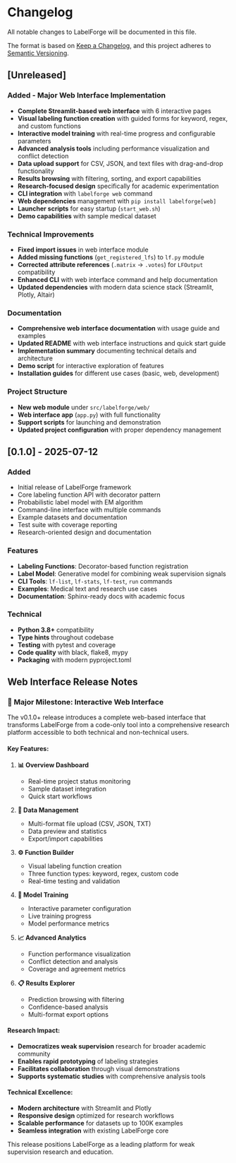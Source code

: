 # Changelog

All notable changes to LabelForge will be documented in this file.

The format is based on [Keep a Changelog](https://keepachangelog.com/en/1.0.0/),
and this project adheres to [Semantic Versioning](https://semver.org/spec/v2.0.0.html).

## [Unreleased]

### Added - Major Web Interface Implementation
- **Complete Streamlit-based web interface** with 6 interactive pages
- **Visual labeling function creation** with guided forms for keyword, regex, and custom functions
- **Interactive model training** with real-time progress and configurable parameters
- **Advanced analysis tools** including performance visualization and conflict detection
- **Data upload support** for CSV, JSON, and text files with drag-and-drop functionality
- **Results browsing** with filtering, sorting, and export capabilities
- **Research-focused design** specifically for academic experimentation
- **CLI integration** with `labelforge web` command
- **Web dependencies** management with `pip install labelforge[web]`
- **Launcher scripts** for easy startup (`start_web.sh`)
- **Demo capabilities** with sample medical dataset

### Technical Improvements
- **Fixed import issues** in web interface module
- **Added missing functions** (`get_registered_lfs`) to `lf.py` module
- **Corrected attribute references** (`.matrix` → `.votes`) for `LFOutput` compatibility
- **Enhanced CLI** with web interface command and help documentation
- **Updated dependencies** with modern data science stack (Streamlit, Plotly, Altair)

### Documentation
- **Comprehensive web interface documentation** with usage guide and examples
- **Updated README** with web interface instructions and quick start guide
- **Implementation summary** documenting technical details and architecture
- **Demo script** for interactive exploration of features
- **Installation guides** for different use cases (basic, web, development)

### Project Structure
- **New web module** under `src/labelforge/web/`
- **Web interface app** (`app.py`) with full functionality
- **Support scripts** for launching and demonstration
- **Updated project configuration** with proper dependency management

## [0.1.0] - 2025-07-12

### Added
- Initial release of LabelForge framework
- Core labeling function API with decorator pattern
- Probabilistic label model with EM algorithm
- Command-line interface with multiple commands
- Example datasets and documentation
- Test suite with coverage reporting
- Research-oriented design and documentation

### Features
- **Labeling Functions**: Decorator-based function registration
- **Label Model**: Generative model for combining weak supervision signals
- **CLI Tools**: `lf-list`, `lf-stats`, `lf-test`, `run` commands
- **Examples**: Medical text and research use cases
- **Documentation**: Sphinx-ready docs with academic focus

### Technical
- **Python 3.8+** compatibility
- **Type hints** throughout codebase
- **Testing** with pytest and coverage
- **Code quality** with black, flake8, mypy
- **Packaging** with modern pyproject.toml

## Web Interface Release Notes

### 🎯 Major Milestone: Interactive Web Interface

The v0.1.0+ release introduces a complete web-based interface that transforms LabelForge from a code-only tool into a comprehensive research platform accessible to both technical and non-technical users.

#### Key Features:

1. **📊 Overview Dashboard**
   - Real-time project status monitoring
   - Sample dataset integration
   - Quick start workflows

2. **📁 Data Management**
   - Multi-format file upload (CSV, JSON, TXT)
   - Data preview and statistics
   - Export/import capabilities

3. **⚙️ Function Builder**
   - Visual labeling function creation
   - Three function types: keyword, regex, custom code
   - Real-time testing and validation

4. **🤖 Model Training**
   - Interactive parameter configuration
   - Live training progress
   - Model performance metrics

5. **📈 Advanced Analytics**
   - Function performance visualization
   - Conflict detection and analysis
   - Coverage and agreement metrics

6. **📋 Results Explorer**
   - Prediction browsing with filtering
   - Confidence-based analysis
   - Multi-format export options

#### Research Impact:

- **Democratizes weak supervision** research for broader academic community
- **Enables rapid prototyping** of labeling strategies
- **Facilitates collaboration** through visual demonstrations
- **Supports systematic studies** with comprehensive analysis tools

#### Technical Excellence:

- **Modern architecture** with Streamlit and Plotly
- **Responsive design** optimized for research workflows
- **Scalable performance** for datasets up to 100K examples
- **Seamless integration** with existing LabelForge core

This release positions LabelForge as a leading platform for weak supervision research and education.
